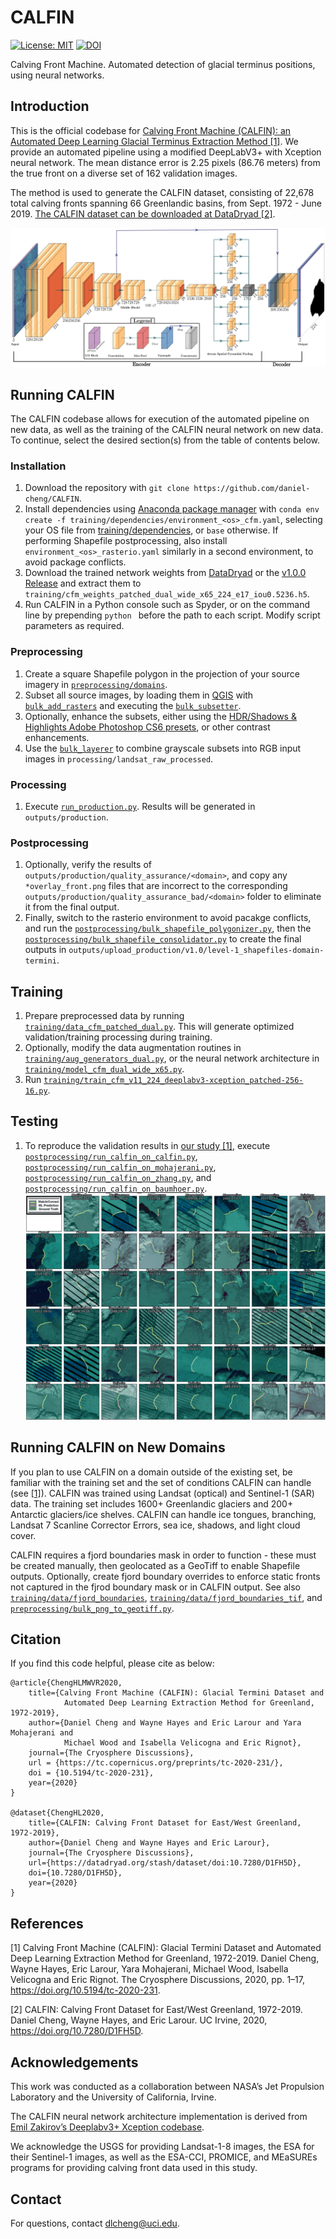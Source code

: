 
# CALFIN
[![License: MIT](https://img.shields.io/badge/License-MIT-yellow.svg)](https://opensource.org/licenses/MIT)
[![DOI](https://zenodo.org/badge/185285507.svg)](https://zenodo.org/badge/latestdoi/185285507)

Calving Front Machine. Automated detection of glacial terminus positions, using neural networks.

## Introduction
This is the official codebase for [Calving Front Machine (CALFIN): an Automated Deep Learning Glacial Terminus Extraction Method [1]](https://tc.copernicus.org/preprints/tc-2020-231/#discussion). 
We provide an automated pipeline using a modified DeepLabV3+ with Xception neural network. 
The mean distance error is 2.25 pixels (86.76 meters) from the true front on a diverse set of 162 validation images.

The method is used to generate the CALFIN dataset, consisting of 22,678 total calving fronts spanning 66 Greenlandic basins, from Sept. 1972 - June 2019.
[The CALFIN dataset can be downloaded at DataDryad [2]](https://doi.org/10.7280/D1FH5D).

![Arch Final](paper/arch_final.png)

## Running CALFIN
The CALFIN codebase allows for execution of the automated pipeline on new data, as well as the training of the CALFIN neural network on new data.
To continue, select the desired section(s) from the table of contents below.

### Installation
1. Download the repository with `git clone https://github.com/daniel-cheng/CALFIN`.
2. Install dependencies using [Anaconda package manager](https://www.anaconda.com/products/individual#Downloads) with `conda env create -f training/dependencies/environment_<os>_cfm.yaml`, selecting your OS file from [training/dependencies](https://github.com/daniel-cheng/CALFIN/tree/master/training/dependencies), or `base` otherwise. If performing Shapefile postprocessing, also install `environment_<os>_rasterio.yaml` similarly in a second environment, to avoid package conflicts.
4. Download the trained network weights from [DataDryad](https://doi.org/10.7280/D1FH5D) or the [v1.0.0 Release](https://github.com/daniel-cheng/CALFIN/releases/tag/v1.0.0) and extract them to `training/cfm_weights_patched_dual_wide_x65_224_e17_iou0.5236.h5`.
3. Run CALFIN in a Python console such as Spyder, or on the command line by prepending `python ` before the path to each script. Modify script parameters as required.

### Preprocessing
1. Create a square Shapefile polygon in the projection of your source imagery in [`preprocessing/domains`](https://github.com/daniel-cheng/CALFIN/tree/master/preprocessing/domains).
2. Subset all source images, by loading them in [QGIS](https://www.qgis.org/en/site/) with [`bulk_add_rasters`](https://github.com/daniel-cheng/CALFIN/tree/master/preprocessing/bulk_add_rasters.py) and executing the [`bulk_subsetter`](https://github.com/daniel-cheng/CALFIN/tree/master/preprocessing/bulk_subsetter.py).
3. Optionally, enhance the subsets, either using the [HDR/Shadows & Highlights Adobe Photoshop CS6 presets](https://github.com/daniel-cheng/CALFIN/tree/master/preprocessing/Adobe%20Photoshop%20CC%202018), or other contrast enhancements.
4. Use the [`bulk_layerer`](https://github.com/daniel-cheng/CALFIN/tree/master/preprocessing/bulk_layerer.py) to combine grayscale subsets into RGB input images in `processing/landsat_raw_processed`.

### Processing
1. Execute [`run_production.py`](https://github.com/daniel-cheng/CALFIN/blob/master/postprocessing/run_production.py). Results will be generated in `outputs/production`.

### Postprocessing
1. Optionally, verify the results of `outputs/production/quality_assurance/<domain>`, and copy any `*overlay_front.png` files that are incorrect to the corresponding `outputs/production/quality_assurance_bad/<domain>` folder to eliminate it from the final output.
2. Finally, switch to the rasterio environment to avoid pacakge conflicts, and run the [`postprocessing/bulk_shapefile_polygonizer.py`](https://github.com/daniel-cheng/CALFIN/tree/master/postprocessing/bulk_shapefile_polygonizer.py), then the [`postprocessing/bulk_shapefile_consolidator.py`](https://github.com/daniel-cheng/CALFIN/tree/master/postprocessing/bulk_shapefile_consolidator.py) to create the final outputs in `outputs/upload_production/v1.0/level-1_shapefiles-domain-termini`.

## Training
1. Prepare preprocessed data by running [`training/data_cfm_patched_dual.py`](https://github.com/daniel-cheng/CALFIN/tree/master/training/data_cfm_patched_dual.py). This will generate optimized validation/training processing during training.
2. Optionally, modify the data augmentation routines in [`training/aug_generators_dual.py`](https://github.com/daniel-cheng/CALFIN/tree/master/training/aug_generators_dual.py), or the neural network architecture in [`training/model_cfm_dual_wide_x65.py`](https://github.com/daniel-cheng/CALFIN/tree/master/training/model_cfm_dual_wide_x65.py).
3. Run [`training/train_cfm_v11_224_deeplabv3-xception_patched-256-16.py`](https://github.com/daniel-cheng/CALFIN/tree/master/training/train_cfm_v11_224_deeplabv3-xception_patched-256-16.py).

## Testing
1. To reproduce the validation results in [our study [1]](#References), execute [`postprocessing/run_calfin_on_calfin.py`](https://github.com/daniel-cheng/CALFIN/blob/master/postprocessing/run_calfin_on_calfin.py), [`postprocessing/run_calfin_on_mohajerani.py`](https://github.com/daniel-cheng/CALFIN/blob/master/postprocessing/run_calfin_on_mohajerani.py), [`postprocessing/run_calfin_on_zhang.py`](https://github.com/daniel-cheng/CALFIN/blob/master/postprocessing/run_calfin_on_zhang.py), and [`postprocessing/run_calfin_on_baumhoer.py`](https://github.com/daniel-cheng/CALFIN/blob/master/postprocessing/run_calfin_on_baumhoer.py).
![Validation CALFIN](paper/grid_validation_calfin_0a_cb.png)

## Running CALFIN on New Domains
If you plan to use CALFIN on a domain outside of the existing set, be familiar with the training set and the set of conditions CALFIN can handle (see [[1]](##References)). CALFIN was trained using Landsat (optical) and Sentinel-1 (SAR) data. The training set includes 1600+ Greenlandic glaciers and 200+ Antarctic glaciers/ice shelves. CALFIN can handle ice tongues, branching, Landsat 7 Scanline Corrector Errors, sea ice, shadows, and light cloud cover. 

CALFIN requires a fjord boundaries mask in order to function - these must be created manually, then geolocated as a GeoTiff to enable Shapefile outputs. Optionally, create fjord boundary overrides to enforce static fronts not captured in the fjrod boundary mask or in CALFIN output. See also [`training/data/fjord_boundaries`](https://github.com/daniel-cheng/CALFIN/tree/master/training/data/fjord_boundaries), [`training/data/fjord_boundaries_tif`](https://github.com/daniel-cheng/CALFIN/tree/master/training/data/fjord_boundaries), and [`preprocessing/bulk_png_to_geotiff.py`](https://github.com/daniel-cheng/CALFIN/tree/master/preprocessing/bulk_png_to_geotiff.py).

## Citation
If you find this code helpful, please cite as below:
````
@article{ChengHLMWVR2020,
	title={Calving Front Machine (CALFIN): Glacial Termini Dataset and 
			Automated Deep Learning Extraction Method for Greenland, 1972-2019},
	author={Daniel Cheng and Wayne Hayes and Eric Larour and Yara Mohajerani and 
			Michael Wood and Isabella Velicogna and Eric Rignot},
	journal={The Cryosphere Discussions},
	url = {https://tc.copernicus.org/preprints/tc-2020-231/},
	doi = {10.5194/tc-2020-231},
	year={2020}
}

@dataset{ChengHL2020,
	title={CALFIN: Calving Front Dataset for East/West Greenland, 1972-2019},
	author={Daniel Cheng and Wayne Hayes and Eric Larour},
	journal={The Cryosphere Discussions},
	url={https://datadryad.org/stash/dataset/doi:10.7280/D1FH5D},
	doi={10.7280/D1FH5D},
	year={2020}
}
````

## References
[1] Calving Front Machine (CALFIN): Glacial Termini Dataset and Automated Deep Learning Extraction Method for Greenland, 1972-2019. 
	Daniel Cheng, Wayne Hayes, Eric Larour, Yara Mohajerani, Michael Wood, Isabella Velicogna and Eric Rignot. 
	The Cryosphere Discussions, 2020, pp. 1–17, https://doi.org/10.5194/tc-2020-231.

[2] CALFIN: Calving Front Dataset for East/West Greenland, 1972-2019. Daniel Cheng, Wayne Hayes, and Eric Larour. 
	UC Irvine, 2020, https://doi.org/10.7280/D1FH5D.

## Acknowledgements
This work was conducted as a collaboration between NASA’s Jet Propulsion Laboratory and the University of California, Irvine.

The CALFIN neural network architecture implementation is derived from [Emil Zakirov’s Deeplabv3+ Xception codebase](github.com/bonlime/keras-deeplab-v3-plus). 

We acknowledge the USGS for providing Landsat-1-8 images, the ESA for their Sentinel-1 images, as well as the ESA-CCI, PROMICE, and MEaSUREs programs for providing calving front data used in this study.

## Contact
For questions, contact [dlcheng@uci.edu](mailto:dlcheng@uci.edu).

